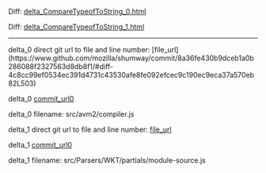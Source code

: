 Diff: [delta_CompareTypeofToString_0.html](./delta_CompareTypeofToString_0.html)

Diff: [delta_CompareTypeofToString_1.html](./delta_CompareTypeofToString_1.html)

<hr>
delta_0 direct git url to file and line number: [file_url](https://www.github.com/mozilla/shumway/commit/8a36fe430b9dceb1a0b286088f2327563d8db8f1/#diff-4c8cc99ef0534ec391d4731c43530afe8fe092efcec9c190ec9eca37a570eb82L503)

delta_0 [commit_url0](https://www.github.com/mozilla/shumway/commit/8a36fe430b9dceb1a0b286088f2327563d8db8f1)

delta_0 filename: src/avm2/compiler.js



delta_1 direct git url to file and line number: [file_url](https://www.github.com/Esri/terraformer/commit/2057d41b1e9d035fe7421a616d756b8eb6930c55/#diff-140eb72baa7e15a1292206995670f0304ec941978cdac1dae4b59e9266738a50L15)

delta_1 [commit_url0](https://www.github.com/Esri/terraformer/commit/2057d41b1e9d035fe7421a616d756b8eb6930c55)

delta_1 filename: src/Parsers/WKT/partials/module-source.js



